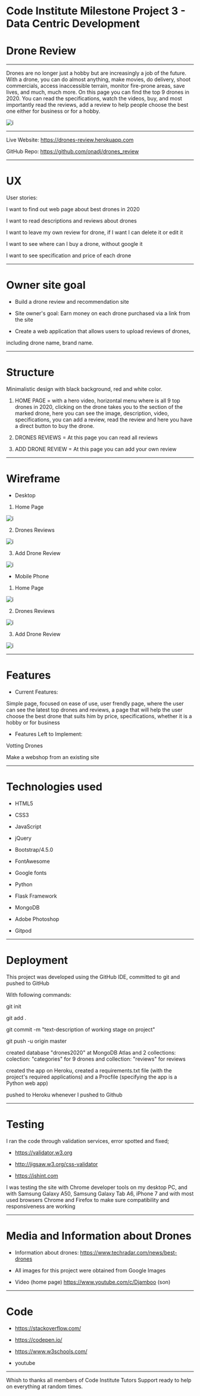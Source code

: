 # Code Institute Milestone Project 3 - Data Centric Development

# Drone Review

---

Drones are no longer just a hobby but are increasingly a job of the future. With a drone, you can do almost anything, make movies, do delivery, shoot commercials, access inaccessible terrain, monitor fire-prone areas, save lives, and much, much more.
On this page you can find the top 9 drones in 2020. You can read the specifications, watch the videos, buy, and most importantly read the reviews, add a review to help people choose the best one either for business or for a hobby.

![i](https://github.com/onadj/drones_review/blob/master/static/rdimages/dronereviewreadmd1.jpg)

---

Live Website: https://drones-review.herokuapp.com

GitHub Repo: https://github.com/onadj/drones_review

---

# UX

User stories:

I want to find out web page about best drones in 2020

I want to read descriptions and reviews about drones

I want to leave my own review for drone, if I want I can delete it or edit it

I want to see where can I buy a drone, without google it

I want to see specification and price of each drone

---

# Owner site goal

- Build a drone review and recommendation site

- Site owner's goal: Earn money on each drone purchased via a link from the site

- Create a web application that allows users to upload reviews of drones, 

including drone name, brand name.

---

# Structure

Minimalistic design with black background, red and white color.

 1. HOME PAGE =  with a hero video, horizontal menu where is all 9 top drones in 2020, clicking on the drone takes you to the section of the marked drone, here you can see the image, description, video, specifications, you can add a review, read the review and here you have a direct button to buy the drone.

 2. DRONES REVIEWS = At this page you can read all reviews

 3. ADD DRONE REVIEW = At this page you can add your own review

---

# Wireframe

- Desktop

1. Home Page

![i](https://github.com/onadj/drones_review/blob/master/static/wireframe/HomeDesktop.png)

2. Drones Reviews

![i](https://github.com/onadj/drones_review/blob/master/static/wireframe/DronesReviewsDesktop.png)

3. Add Drone Review

![i](https://github.com/onadj/drones_review/blob/master/static/wireframe/AddDroneReviewDesktop.png)

- Mobile Phone

1. Home Page

![i](https://github.com/onadj/drones_review/blob/master/static/wireframe/HomeMobile.png)

2. Drones Reviews

![i](https://github.com/onadj/drones_review/blob/master/static/wireframe/DroneReviewMobile.png)

3. Add Drone Review

![i](https://github.com/onadj/drones_review/blob/master/static/wireframe/AddDroneReviewMobile.png)

---

# Features

- Current Features:

Simple page, focused on ease of use, user frendly page, where the user can see the latest top drones and reviews, a page that will help the user choose the best drone that suits him by price, specifications, whether it is a hobby or for business

- Features Left to Implement:

Votting Drones

Make a webshop from an existing site

---

# Technologies used

- HTML5

- CSS3

- JavaScript

- jQuery

- Bootstrap/4.5.0

- FontAwesome

- Google fonts

- Python

- Flask Framework

- MongoDB

- Adobe Photoshop

- Gitpod

---

# Deployment

This project was developed using the GitHub IDE, committed to git and pushed to GitHub

With following commands:

git init 

git add .

git commit -m "text-description of working stage on project"

git push -u origin master

created database "drones2020" at MongoDB Atlas and 2 collections: colection: "categories" for 9 drones and collection: "reviews" for reviews

created the app on Heroku, created a requirements.txt file (with the project's required applications) and a Procfile 
(specifying the app is a Python web app)

pushed to Heroku whenever I pushed to Github

---

# Testing

I ran the code through validation services, error spotted and fixed;

- https://validator.w3.org

- http://jigsaw.w3.org/css-validator

- https://jshint.com

I was testing the site with Chrome developer tools on my desktop PC, 
and with Samsung Galaxy A50, Samsung Galaxy Tab A6, iPhone 7 and with most used browsers Chrome and Firefox to make sure compatibility 
and responsiveness are working

---

# Media and Information about Drones

- Information about drones: https://www.techradar.com/news/best-drones

- All images for this project were obtained from Google Images

- Video (home page) https://www.youtube.com/c/Djamboo (son)

---

# Code

- https://stackoverflow.com/

- https://codepen.io/

- https://www.w3schools.com/

- youtube

---

Whish to thanks all members of Code Institute Tutors Support ready to help on everything at random times.



